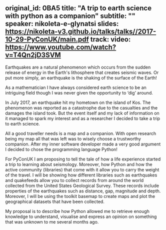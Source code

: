 original_id: 0BA5
title: "A trip to earth science with python as a companion"
subtitle: ""
speaker: nikoleta-e-glynatsi
slides: https://nikoleta-v3.github.io/talks/talks//2017-10-29-PyConUK/main.pdf
track: 
video: https://www.youtube.com/watch?v=T4Qn2jD3SVM
---
Earthquakes are a natural phenomenon which occurs from the sudden release of energy in the Earth's lithosphere that creates seismic waves. Or put more simply, an earthquake is the shaking of the surface of the Earth! 

As a mathematician I have always considered earth science to be an intriguing field though I was never given the opportunity to ‘dig’ around.

In July 2017, an earthquake hit my hometown on the island of Kos. The phenomenon was reported as a catastrophe due to the casualties and the damages the island took. But the event itself and my lack of information on it managed to spark my interest and as a researcher I decided to take a trip to earth science. 

All a good traveller needs is a map and a companion. With open research being my map all that was left was to wisely choose a trustworthy companion. After my inner software developer made a very good argument I decided to chose the programming language Python!

For PyConUK I am proposing to tell the tale of how a life experience started a trip to learning about seismology. Moreover, how Python and how the active community (libraries) that come with it allow you to carry the weight of the travel. I will be showing how different libraries such as earthquakes and quakefeeds  allow you to collect records from around the world collected from the United States Geological Survey. These records include properties of the earthquakes such as distance, gap, magnitude and depth. Moreover, I will be using the toolkit basemap to create maps and plot the geographical datasets that have been collected. 

My proposal is to describe how Python allowed me to retrieve enough knowledge to understand, visualise and express an opinion on something that was unknown to me several months ago.
